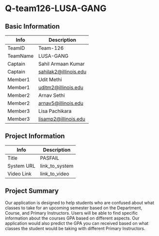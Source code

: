 # Q-team126-LUSA-GANG

## Basic Information

|   Info      |        Description     |
| ----------- | ---------------------- |
| TeamID      |        Team-126        |
| TeamName    |         LUSA-GANG      |
| Captain     |    Sahil Armaan Kumar  |
| Captain     |  sahilak2@illinois.edu |
| Member1     |        Udit Methi      |
| Member1     |   uditm2@illinois.edu  |
| Member2     |        Arnav Sethi     |
| Member2     |    arnav5@illinois.edu |
| Member3     |      Lisa Pachikara    |
| Member3     |   lisamp2@illinois.edu |

## Project Information

|   Info      |        Description     |
| ----------- | ---------------------- |
|  Title      |       PASFAIL    |
| System URL  |      link_to_system    |
| Video Link  |      link_to_video     |

## Project Summary

Our application is designed to help students who are confused about what classes to take for an upcoming semester based on the Department, Course, and Primary Instructors. Users will be able to find specific information about the courses GPA based on different aspects. Our application would also predict the GPA you can received based on what classes the student would be taking with different Primary Instructors. 
